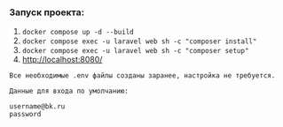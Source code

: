 ### Запуск проекта:

1. `docker compose up -d --build`
2. `docker compose exec -u laravel web sh -c "composer install"`
3. `docker compose exec -u laravel web sh -c "composer setup"`
4. [http://localhost:8080/](http://localhost:8080/)

```
Все необходимые .env файлы созданы заранее, настройка не требуется.
```

```
Данные для входа по умолчанию:

username@bk.ru
password
```